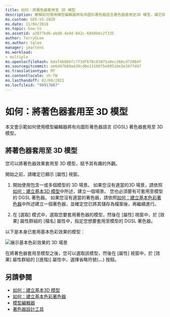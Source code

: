 ```yaml
---
title: 如何：將著色器套用至 3D 模型
description: 瞭解如何使用模型編輯器將有向圖形著色器語言著色器套用至3D 模型，讓它成為有趣的外觀。
ms.custom: SEO-VS-2020
ms.date: 11/04/2016
ms.topic: how-to
ms.assetid: a3877bd6-abd8-4a9d-842c-6848b6c2f335
author: TerryGLee
ms.author: tglee
manager: jmartens
ms.workload:
- multiple
ms.openlocfilehash: bdaf4b86bfc773df678c03875a9ec260cd72084f
ms.sourcegitcommit: ae6d47b09a439cd0e13180f5e89510e3e347fd47
ms.translationtype: MT
ms.contentlocale: zh-TW
ms.lasthandoff: 02/08/2021
ms.locfileid: "99917087"
---
```

# <a name="how-to-apply-a-shader-to-a-3d-model"></a>如何：將著色器套用至 3D 模型

本文會示範如何使用模型編輯器將有向圖形著色器語言 (DGSL) 著色器套用至 3D 模型。

## <a name="apply-a-shader-to-a-3d-model"></a>將著色器套用至 3D 模型

您可以將著色器效果套用至 3D 模型，賦予其有趣的外觀。

開始之前，請確定已顯示 [屬性] 視窗。

1. 開始使用包含一或多個模型的 3D 場景。 如果您沒有適當的3D 場景，請依照 [如何：建立基本3D 模型](../designers/how-to-create-a-basic-3-d-model.md)中所述，建立一個場景。 您也必須要有可套用至模型的 DGSL 著色器。 如果您沒有適當的著色器，請依照[如何：建立基本色彩著色器](../designers/how-to-create-a-basic-color-shader.md)中所述建立一個著色器，並確定您已將其儲存為檔案後，再繼續進行。

2. 在 [選取] 模式中，選取您要套用著色器的模型，然後在 [屬性] 視窗中，於 [效果] 屬性群組的 [檔名] 屬性中，指定您想要套用至模型的 DGSL 著色器。

以下是本身已套用基本色彩效果的模型︰

![展示基本色彩效果的 3D 場景](../designers/media/digit-3d-model-effect.png)

在將著色器套用至模型之後，您可以選取該模型，然後在 [屬性] 視窗中，於 [效果] 屬性群組的 [(進階)] 屬性中，選擇省略符號(**...**) 按鈕。

## <a name="see-also"></a>另請參閱

- [如何：建立基本3D 模型](../designers/how-to-create-a-basic-3-d-model.md)
- [如何：建立基本色彩著色器](../designers/how-to-create-a-basic-color-shader.md)
- [模型編輯器](../designers/model-editor.md)
- [著色器設計工具](../designers/shader-designer.md)
